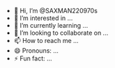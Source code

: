 - 👋 Hi, I’m @SAXMAN220970s
- 👀 I’m interested in ...
- 🌱 I’m currently learning ...
- 💞️ I’m looking to collaborate on ...
- 📫 How to reach me ...
- 😄 Pronouns: ...
- ⚡ Fun fact: ...

<!---
SAXMAN220970s/SAXMAN220970s is a ✨ special ✨ repository because its `README.md` (this file) appears on your GitHub profile.
You can click the Preview link to take a look at your changes.
--->
